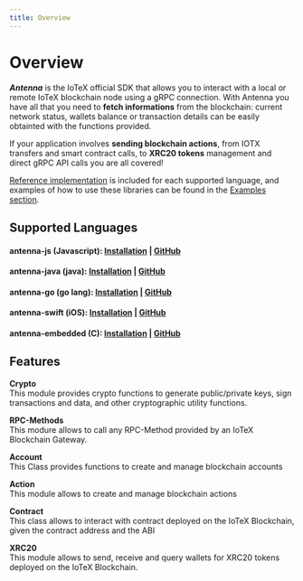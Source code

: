 ```yaml
---
title: Overview
---
```


# Overview

_<b>Antenna</b>_ is the IoTeX official SDK that allows you to interact with a local or remote IoTeX blockchain node using a gRPC connection.
With Antenna you have all that you need to **fetch informations** from the blockchain: current network status, wallets balance or transaction details can be easily obtainted with the functions provided.

If your application involves **sending blockchain actions**, from IOTX transfers and smart contract calls, to **XRC20 tokens** management and direct gRPC API calls you are all covered!

[Reference implementation](/developer/sdk/account-create) is included for each supported language, and examples of how to use these libraries can be found in the [Examples section](http://localhost:8080/developer/examples/chain-info).

## Supported Languages

#### antenna-js (Javascript): [Installation](/developer/sdk/install-antenna-js) | [GitHub](https://github.com/iotexproject/iotex-antenna)

#### antenna-java (java): [Installation](/developer/sdk/install-antenna-java) | [GitHub](https://github.com/iotexproject/iotex-antenna-java)

#### antenna-go (go lang): [Installation](/developer/sdk/install-antenna-go) | [GitHub](https://github.com/iotexproject/iotex-antenna-go)

#### antenna-swift (iOS): [Installation](/developer/sdk/install-antenna-swift) | [GitHub](https://github.com/iotexproject/iotex-antenna-swift)

#### antenna-embedded (C): [Installation](/developer/sdk/install-antenna-c) | [GitHub](https://github.com/iotexproject/iotex-antenna-embedded)

## Features

**Crypto**<br/>
This module provides crypto functions to generate public/private keys, sign transactions and data, and other cryptographic utility functions.

**RPC-Methods**<br/>
This modure allows to call any RPC-Method provided by an IoTeX Blockchain Gateway.

**Account**<br/>
This Class provides functions to create and manage blockchain accounts

**Action**<br/>
This module allows to create and manage blockchain actions

**Contract**<br/>
This class allows to interact with contract deployed on the IoTeX Blockchain, given the contract address and the ABI

**XRC20**<br/>
This module allows to send, receive and query wallets for XRC20 tokens deployed on the IoTeX Blockchain.
